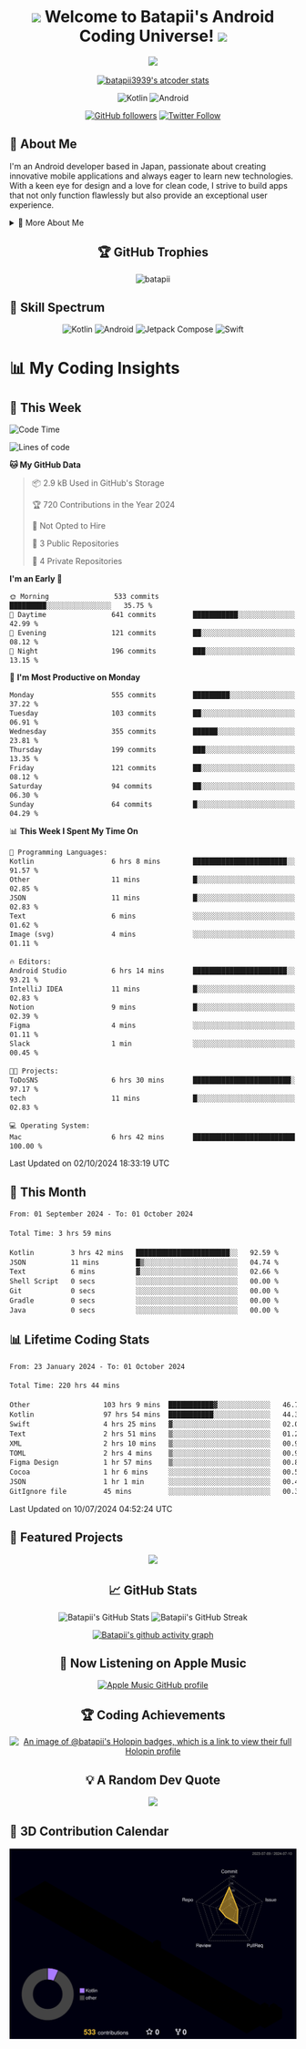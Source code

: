 <h1 align="center">
  <img src="https://media.giphy.com/media/hvRJCLFzcasrR4ia7z/giphy.gif" width="28">
  Welcome to Batapii's Android Coding Universe!
  <img src="https://media.giphy.com/media/hvRJCLFzcasrR4ia7z/giphy.gif" width="28">
</h1>

<p align="center">
  <img src="https://readme-typing-svg.herokuapp.com/?lines=Android+Developer+in+Japan;Always%20learning%20new%20things&font=Fira%20Code&center=true&width=440&height=45&color=f75c7e&vCenter=true&size=22">
</p>

<div align="center">

[![batapii3939's atcoder stats](https://atcoder-readme-stats.vercel.app/stats/batapii3939?theme=dark&show_history=5&width=450)](https://github.com/iwbc-mzk/atcoder-readme-stats)

![Kotlin](https://img.shields.io/badge/Kotlin-★☆☆☆☆☆☆☆☆☆-brightgreen)
![Android](https://img.shields.io/badge/Android-★☆☆☆☆☆☆☆☆☆-brightgreen)

  
[![GitHub followers](https://img.shields.io/github/followers/batapii?style=social)](https://github.com/batapii)
[![Twitter Follow](https://img.shields.io/twitter/follow/batapii?style=social)](https://twitter.com/batapii3939)

</div>

## 🚀 About Me
I'm an Android developer based in Japan, passionate about creating innovative mobile applications and always eager to learn new technologies. With a keen eye for design and a love for clean code, I strive to build apps that not only function flawlessly but also provide an exceptional user experience.

<details>
<summary>🌟 More About Me</summary>

- 🔭 I'm currently working on revolutionizing mobile productivity apps
- 🌱 I'm currently learning Kotlin Multiplatform and Jetpack Compose
- 👯 I'm looking to collaborate on open-source Android projects
- 💬 Ask me about Android development, Kotlin, and mobile UX design
- ⚡ Fun fact: I can solve a Rubik's cube in under 2 minutes!

</details>

<h2 align="center">🏆 GitHub Trophies</h2>
<p align="center">
  <img src="https://github-profile-trophy.vercel.app/?username=batapii&theme=nord&column=7&no-frame=true&no-bg=true&rank=SECRET,SSS,SS,S,AAA,AA,A,B,C,?" alt="batapii" />
</p>

## 🌈 Skill Spectrum

<div align="center">

![Kotlin](https://img.shields.io/badge/Kotlin-0095D5?style=for-the-badge&logo=kotlin&logoColor=white)
![Android](https://img.shields.io/badge/Android-3DDC84?style=for-the-badge&logo=android&logoColor=white)
![Jetpack Compose](https://img.shields.io/badge/Jetpack%20Compose-4285F4?style=for-the-badge&logo=jetpackcompose&logoColor=white)
![Swift](https://img.shields.io/badge/Swift-FA7343?style=for-the-badge&logo=swift&logoColor=white)

</div>


# 📊 My Coding Insights

## 📅 This Week
<!--START_SECTION:waka-week-->
![Code Time](http://img.shields.io/badge/Code%20Time-223%20hrs%2027%20mins-blue)

![Lines of code](https://img.shields.io/badge/From%20Hello%20World%20I%27ve%20Written-96.7%20thousand%20lines%20of%20code-blue)

**🐱 My GitHub Data** 

> 📦 2.9 kB Used in GitHub's Storage 
 > 
> 🏆 720 Contributions in the Year 2024
 > 
> 🚫 Not Opted to Hire
 > 
> 📜 3 Public Repositories 
 > 
> 🔑 4 Private Repositories 
 > 
**I'm an Early 🐤** 

```text
🌞 Morning                533 commits         █████████░░░░░░░░░░░░░░░░   35.75 % 
🌆 Daytime                641 commits         ███████████░░░░░░░░░░░░░░   42.99 % 
🌃 Evening                121 commits         ██░░░░░░░░░░░░░░░░░░░░░░░   08.12 % 
🌙 Night                  196 commits         ███░░░░░░░░░░░░░░░░░░░░░░   13.15 % 
```
📅 **I'm Most Productive on Monday** 

```text
Monday                   555 commits         █████████░░░░░░░░░░░░░░░░   37.22 % 
Tuesday                  103 commits         ██░░░░░░░░░░░░░░░░░░░░░░░   06.91 % 
Wednesday                355 commits         ██████░░░░░░░░░░░░░░░░░░░   23.81 % 
Thursday                 199 commits         ███░░░░░░░░░░░░░░░░░░░░░░   13.35 % 
Friday                   121 commits         ██░░░░░░░░░░░░░░░░░░░░░░░   08.12 % 
Saturday                 94 commits          ██░░░░░░░░░░░░░░░░░░░░░░░   06.30 % 
Sunday                   64 commits          █░░░░░░░░░░░░░░░░░░░░░░░░   04.29 % 
```


📊 **This Week I Spent My Time On** 

```text
💬 Programming Languages: 
Kotlin                   6 hrs 8 mins        ███████████████████████░░   91.57 % 
Other                    11 mins             █░░░░░░░░░░░░░░░░░░░░░░░░   02.85 % 
JSON                     11 mins             █░░░░░░░░░░░░░░░░░░░░░░░░   02.83 % 
Text                     6 mins              ░░░░░░░░░░░░░░░░░░░░░░░░░   01.62 % 
Image (svg)              4 mins              ░░░░░░░░░░░░░░░░░░░░░░░░░   01.11 % 

🔥 Editors: 
Android Studio           6 hrs 14 mins       ███████████████████████░░   93.21 % 
IntelliJ IDEA            11 mins             █░░░░░░░░░░░░░░░░░░░░░░░░   02.83 % 
Notion                   9 mins              █░░░░░░░░░░░░░░░░░░░░░░░░   02.39 % 
Figma                    4 mins              ░░░░░░░░░░░░░░░░░░░░░░░░░   01.11 % 
Slack                    1 min               ░░░░░░░░░░░░░░░░░░░░░░░░░   00.45 % 

🐱‍💻 Projects: 
ToDoSNS                  6 hrs 30 mins       ████████████████████████░   97.17 % 
tech                     11 mins             █░░░░░░░░░░░░░░░░░░░░░░░░   02.83 % 

💻 Operating System: 
Mac                      6 hrs 42 mins       █████████████████████████   100.00 % 
```


 Last Updated on 02/10/2024 18:33:19 UTC
<!--END_SECTION:waka-week-->

## 📅 This Month
<!--START_SECTION:wakamonth-->

```txt
From: 01 September 2024 - To: 01 October 2024

Total Time: 3 hrs 59 mins

Kotlin         3 hrs 42 mins   ███████████████████████░░   92.59 %
JSON           11 mins         █▒░░░░░░░░░░░░░░░░░░░░░░░   04.74 %
Text           6 mins          ▓░░░░░░░░░░░░░░░░░░░░░░░░   02.66 %
Shell Script   0 secs          ░░░░░░░░░░░░░░░░░░░░░░░░░   00.00 %
Git            0 secs          ░░░░░░░░░░░░░░░░░░░░░░░░░   00.00 %
Gradle         0 secs          ░░░░░░░░░░░░░░░░░░░░░░░░░   00.00 %
Java           0 secs          ░░░░░░░░░░░░░░░░░░░░░░░░░   00.00 %
```

<!--END_SECTION:wakamonth-->

## 📊 Lifetime Coding Stats

<!--START_SECTION:wakaalltime-->

```txt
From: 23 January 2024 - To: 01 October 2024

Total Time: 220 hrs 44 mins

Other                  103 hrs 9 mins  ███████████▓░░░░░░░░░░░░░   46.73 %
Kotlin                 97 hrs 54 mins  ███████████░░░░░░░░░░░░░░   44.35 %
Swift                  4 hrs 25 mins   ▓░░░░░░░░░░░░░░░░░░░░░░░░   02.00 %
Text                   2 hrs 51 mins   ▒░░░░░░░░░░░░░░░░░░░░░░░░   01.29 %
XML                    2 hrs 10 mins   ▒░░░░░░░░░░░░░░░░░░░░░░░░   00.99 %
TOML                   2 hrs 4 mins    ▒░░░░░░░░░░░░░░░░░░░░░░░░   00.94 %
Figma Design           1 hr 57 mins    ▒░░░░░░░░░░░░░░░░░░░░░░░░   00.89 %
Cocoa                  1 hr 6 mins     ░░░░░░░░░░░░░░░░░░░░░░░░░   00.50 %
JSON                   1 hr 1 min      ░░░░░░░░░░░░░░░░░░░░░░░░░   00.46 %
GitIgnore file         45 mins         ░░░░░░░░░░░░░░░░░░░░░░░░░   00.34 %
```

<!--END_SECTION:wakaalltime-->

Last Updated on 10/07/2024 04:52:24 UTC

## 🌟 Featured Projects

<div align="center">
  <a href="https://github.com/batapii/ToDoSNS">
    <img src="https://github-readme-stats.vercel.app/api/pin/?username=batapii&repo=ToDoSNS&theme=radical" />
  </a>

## 📈 GitHub Stats

<div align="center">
  <img src="https://github-readme-stats.vercel.app/api?username=batapii&show_icons=true&theme=radical" alt="Batapii's GitHub Stats" />
  <img src="https://github-readme-streak-stats.herokuapp.com/?user=batapii&theme=radical" alt="Batapii's GitHub Streak" />
  
[![Batapii's github activity graph](https://github-readme-activity-graph.vercel.app/graph?username=batapii&theme=react-dark)](https://github.com/ashutosh00710/github-readme-activity-graph)
</div>

## 🎵 Now Listening on Apple Music

<div align="center">
  
[![Apple Music GitHub profile](https://music-profile.rayriffy.com/theme/dark.svg?uid=001005.6598667d2ffd4a10a4f429edd0ba24c4.1156)](https://github.com/rayriffy/apple-music-github-profile)

</div>


## 🏆 Coding Achievements

<div align="center">

[![An image of @batapii's Holopin badges, which is a link to view their full Holopin profile](https://holopin.me/batapii)](https://holopin.io/@batapii)

</div>

## 💡 A Random Dev Quote

<div align="center">

![](https://quotes-github-readme.vercel.app/api?type=horizontal&theme=radical)

</div>

</div>

## 🚀 3D Contribution Calendar

<div align="center">
  
![](./profile-3d-contrib/profile-night-rainbow.svg)

</div>
